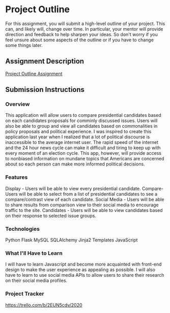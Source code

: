 # Project Outline
For this assignment, you will submit a high-level outline of your project. This can, and likely will, change over time. In particular, your mentor will provide direction and feedback to help sharpen your ideas. So don't worry if you feel unsure about some aspects of the outline or if you have to change some things later.

## Assignment Description
[Project Outline Assignment](https://education.launchcode.org/liftoff/modules/assignments/project-outline)

## Submission Instructions

### Overview
This application will allow users to compare presidential candidates based on each candidates proposals for comminly discussed issues. Users will also be able to group and view all candidates based on commonalities in policy proposals and political experience. I was inspired to create this application last year when I realized that a lot of political discourse is inaccessible to the average internet user. The rapid speed of the internet and the 24 hour news cycle can make it difficult and tiring to keep up with every moment of an election cycle. This app, however, will provide access to nonbiased information on mundane topics that Americans are concerned about so each person can make more informed political decisions. 

### Features
Display - Users will be able to view every presidential candidate.
Compare- Users will be able to select from a list of presidential candidates to see a compare/contrast view of each candidate.
Social Media - Users will be able to share results from comparison view to their social media to encourage traffic to the site.
Candidates - Users will be able to view candidates based on their response to selected issue groups.

### Technologies
Python
Flask
MySQL
SQLAlchemy
Jinja2 Templates
JavaScript

### What I'll Have to Learn
I will have to learn Javascript and become more acquainted with front-end design to make the user experience as appealing as possible. I will also have to learn to use social media APIs to allow users to share their research on their social media profiles.

### Project Tracker
https://trello.com/b/2EUN5cdv/2020
